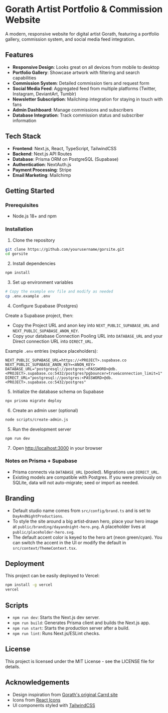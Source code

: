 # Gorath Artist Portfolio & Commission Website

A modern, responsive website for digital artist Gorath, featuring a portfolio gallery, commission system, and social media feed integration.

## Features

- **Responsive Design**: Looks great on all devices from mobile to desktop
- **Portfolio Gallery**: Showcase artwork with filtering and search capabilities
- **Commission System**: Detailed commission tiers and request form
- **Social Media Feed**: Aggregated feed from multiple platforms (Twitter, Instagram, DeviantArt, Tumblr)
- **Newsletter Subscription**: Mailchimp integration for staying in touch with fans
- **Admin Dashboard**: Manage commissions and subscribers
- **Database Integration**: Track commission status and subscriber information

## Tech Stack

- **Frontend**: Next.js, React, TypeScript, TailwindCSS
- **Backend**: Next.js API Routes
- **Database**: Prisma ORM on PostgreSQL (Supabase)
- **Authentication**: NextAuth.js
- **Payment Processing**: Stripe
- **Email Marketing**: Mailchimp

## Getting Started

### Prerequisites

- Node.js 18+ and npm

### Installation

1. Clone the repository
```bash
git clone https://github.com/yourusername/gorsite.git
cd gorsite
```

2. Install dependencies
```bash
npm install
```

3. Set up environment variables
```bash
# Copy the example env file and modify as needed
cp .env.example .env
```

4. Configure Supabase (Postgres)

Create a Supabase project, then:

- Copy the Project URL and anon key into `NEXT_PUBLIC_SUPABASE_URL` and `NEXT_PUBLIC_SUPABASE_ANON_KEY`.
- Copy your database Connection Pooling URL into `DATABASE_URL` and your Direct connection URL into `DIRECT_URL`.

Example `.env` entries (replace placeholders):

```
NEXT_PUBLIC_SUPABASE_URL=https://<PROJECT>.supabase.co
NEXT_PUBLIC_SUPABASE_ANON_KEY=<ANON_KEY>
DATABASE_URL="postgresql://postgres:<PASSWORD>@db.<PROJECT>.supabase.co:5432/postgres?pgbouncer=true&connection_limit=1"
DIRECT_URL="postgresql://postgres:<PASSWORD>@db.<PROJECT>.supabase.co:5432/postgres"
```

5. Initialize the database schema on Supabase
```bash
npx prisma migrate deploy
```

6. Create an admin user (optional)
```bash
node scripts/create-admin.js
```

5. Run the development server
```bash
npm run dev
```

7. Open [http://localhost:3000](http://localhost:3000) in your browser

### Notes on Prisma + Supabase

- Prisma connects via `DATABASE_URL` (pooled). Migrations use `DIRECT_URL`.
- Existing models are compatible with Postgres. If you were previously on SQLite, data will not auto-migrate; seed or import as needed.

## Branding

- Default studio name comes from `src/config/brand.ts` and is set to `DayAndNightProductions`.
- To style the site around a big artist‑drawn hero, place your hero image at `public/branding/dayandnight-hero.png`. A placeholder lives at `public/placeholder-hero.svg`.
- The default accent color is keyed to the hero art (neon green/cyan). You can switch the accent in the UI or modify the default in `src/context/ThemeContext.tsx`.

## Deployment

This project can be easily deployed to Vercel:

```bash
npm install -g vercel
vercel
```

## Scripts

- `npm run dev`: Starts the Next.js dev server.
- `npm run build`: Generates Prisma client and builds the Next.js app.
- `npm run start`: Starts the production server after a build.
- `npm run lint`: Runs Next.js/ESLint checks.

## License

This project is licensed under the MIT License - see the LICENSE file for details.

## Acknowledgements

- Design inspiration from [Gorath's original Carrd site](https://gorath.carrd.co/)
- Icons from [React Icons](https://react-icons.github.io/react-icons/)
- UI components styled with [TailwindCSS](https://tailwindcss.com/)
